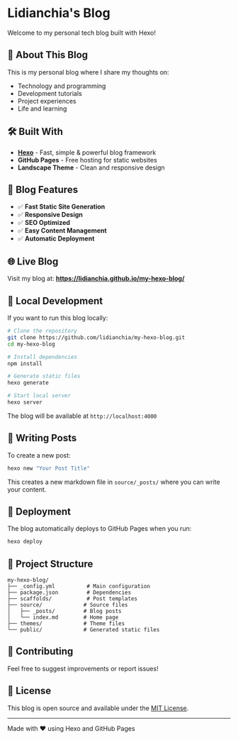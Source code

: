 # Lidianchia's Blog

Welcome to my personal tech blog built with Hexo!

## 🚀 About This Blog

This is my personal blog where I share my thoughts on:
- Technology and programming
- Development tutorials
- Project experiences
- Life and learning

## 🛠️ Built With

- **[Hexo](https://hexo.io/)** - Fast, simple & powerful blog framework
- **GitHub Pages** - Free hosting for static websites
- **Landscape Theme** - Clean and responsive design

## 📝 Blog Features

- ✅ **Fast Static Site Generation**
- ✅ **Responsive Design**
- ✅ **SEO Optimized**
- ✅ **Easy Content Management**
- ✅ **Automatic Deployment**

## 🌐 Live Blog

Visit my blog at: **https://lidianchia.github.io/my-hexo-blog/**

## 🔧 Local Development

If you want to run this blog locally:

```bash
# Clone the repository
git clone https://github.com/lidianchia/my-hexo-blog.git
cd my-hexo-blog

# Install dependencies
npm install

# Generate static files
hexo generate

# Start local server
hexo server
```

The blog will be available at `http://localhost:4000`

## 📖 Writing Posts

To create a new post:

```bash
hexo new "Your Post Title"
```

This creates a new markdown file in `source/_posts/` where you can write your content.

## 🚀 Deployment

The blog automatically deploys to GitHub Pages when you run:

```bash
hexo deploy
```

## 📁 Project Structure

```
my-hexo-blog/
├── _config.yml          # Main configuration
├── package.json         # Dependencies
├── scaffolds/           # Post templates
├── source/             # Source files
│   ├── _posts/         # Blog posts
│   └── index.md        # Home page
├── themes/             # Theme files
└── public/             # Generated static files
```

## 🤝 Contributing

Feel free to suggest improvements or report issues!

## 📄 License

This blog is open source and available under the [MIT License](LICENSE).

---

Made with ❤️ using Hexo and GitHub Pages
